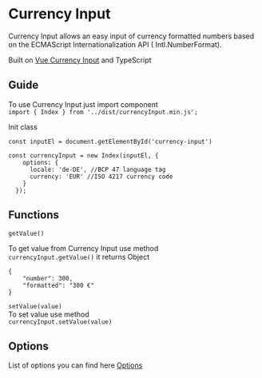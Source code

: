 # Currency Input

Currency Input allows an easy input of currency formatted numbers based on the ECMAScript Internationalization API (
Intl.NumberFormat).

Built on [Vue Currency Input](https://github.com/dm4t2/vue-currency-input) and TypeScript

## Guide

To use Currency Input just import component<br/>
```import { Index } from '../dist/currencyInput.min.js';```

Init class<br/>

```
const inputEl = document.getElementById('currency-input')

const currencyInput = new Index(inputEl, {
    options: {
      locale: 'de-DE', //BCP 47 language tag
      currency: 'EUR' //ISO 4217 currency code
    }
  });
```

## Functions

```getValue()```<br/>

To get value from Currency Input use method<br/>
```currencyInput.getValue()```
it returns Object<br/>

```
{
    "number": 300,
    "formatted": "300 €"
}
```


```setValue(value)```<br/>
To set value use method<br/>
```currencyInput.setValue(value)```

## Options

List of options you can find here [Options](https://vue-currency-input-v1.netlify.app/config/#component)
